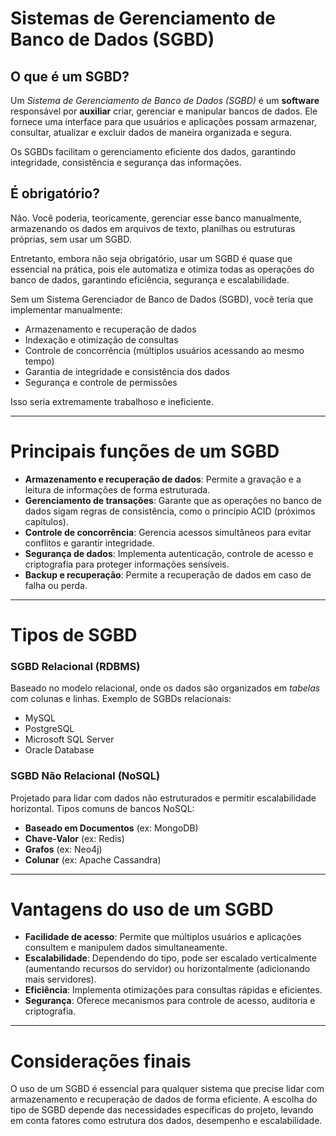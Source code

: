 # Sistemas de Gerenciamento de Banco de Dados (SGBD)

## O que é um SGBD?

Um *Sistema de Gerenciamento de Banco de Dados (SGBD)* é um **software** responsável por **auxiliar** criar, gerenciar e manipular bancos de dados. Ele fornece uma interface para que usuários e aplicações possam armazenar, consultar, atualizar e excluir dados de maneira organizada e segura.

Os SGBDs facilitam o gerenciamento eficiente dos dados, garantindo integridade, consistência e segurança das informações.

## É obrigatório?
Não. Você poderia, teoricamente, gerenciar esse banco manualmente, armazenando os dados em arquivos de texto, planilhas ou estruturas próprias, sem usar um SGBD.

Entretanto, embora não seja obrigatório, usar um SGBD é quase que essencial na prática, pois ele automatiza e otimiza todas as operações do banco de dados, garantindo eficiência, segurança e escalabilidade.

Sem um Sistema Gerenciador de Banco de Dados (SGBD), você teria que implementar manualmente:

- Armazenamento e recuperação de dados
- Indexação e otimização de consultas
- Controle de concorrência (múltiplos usuários acessando ao mesmo tempo)
- Garantia de integridade e consistência dos dados
- Segurança e controle de permissões

Isso seria extremamente trabalhoso e ineficiente.

---
# Principais funções de um SGBD

- **Armazenamento e recuperação de dados**: Permite a gravação e a leitura de informações de forma estruturada.
- **Gerenciamento de transações**: Garante que as operações no banco de dados sigam regras de consistência, como o princípio ACID (próximos capítulos).
- **Controle de concorrência**: Gerencia acessos simultâneos para evitar conflitos e garantir integridade.
- **Segurança de dados**: Implementa autenticação, controle de acesso e criptografia para proteger informações sensíveis.
- **Backup e recuperação**: Permite a recuperação de dados em caso de falha ou perda.

---
# Tipos de SGBD

### SGBD Relacional (RDBMS)

Baseado no modelo relacional, onde os dados são organizados em *tabelas* com colunas e linhas. Exemplo de SGBDs relacionais:

- MySQL
- PostgreSQL
- Microsoft SQL Server
- Oracle Database

### SGBD Não Relacional (NoSQL)

Projetado para lidar com dados não estruturados e permitir escalabilidade horizontal. Tipos comuns de bancos NoSQL:

- **Baseado em Documentos** (ex: MongoDB)
- **Chave-Valor** (ex: Redis)
- **Grafos** (ex: Neo4j)
- **Colunar** (ex: Apache Cassandra)

---
# Vantagens do uso de um SGBD

- **Facilidade de acesso**: Permite que múltiplos usuários e aplicações consultem e manipulem dados simultaneamente.
- **Escalabilidade**: Dependendo do tipo, pode ser escalado verticalmente (aumentando recursos do servidor) ou horizontalmente (adicionando mais servidores).
- **Eficiência**: Implementa otimizações para consultas rápidas e eficientes.
- **Segurança**: Oferece mecanismos para controle de acesso, auditoria e criptografia.

---
# Considerações finais

O uso de um SGBD é essencial para qualquer sistema que precise lidar com armazenamento e recuperação de dados de forma eficiente. A escolha do tipo de SGBD depende das necessidades específicas do projeto, levando em conta fatores como estrutura dos dados, desempenho e escalabilidade.